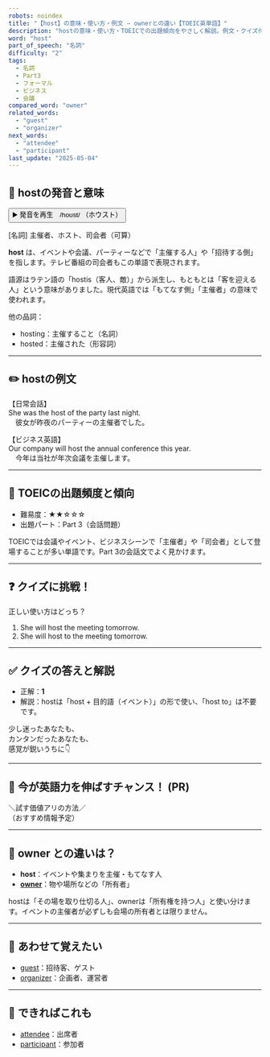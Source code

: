 ```yaml
---
robots: noindex
title: "【host】の意味・使い方・例文 ― ownerとの違い【TOEIC英単語】"
description: "hostの意味・使い方・TOEICでの出題傾向をやさしく解説。例文・クイズ付きでownerとの違いもわかりやすく学べます。"
word: "host"
part_of_speech: "名詞"
difficulty: "2"
tags:
  - 名詞
  - Part3
  - フォーマル
  - ビジネス
  - 会議
compared_word: "owner"
related_words:
  - "guest"
  - "organizer"
next_words:
  - "attendee"
  - "participant"
last_update: "2025-05-04"
---
```


## 🔰 hostの発音と意味

<button class="play-audio" onclick="playTTS('host')">
  <span class="play-audio-main">
    ▶️ 発音を再生　/hoʊst/
  </span>
  <span class="play-audio-sub">
    （ホウスト）
  </span>
</button>

[名詞] 主催者、ホスト、司会者（可算）

**host** は、イベントや会議、パーティーなどで「主催する人」や「招待する側」を指します。テレビ番組の司会者もこの単語で表現されます。

語源はラテン語の「hostis（客人、敵）」から派生し、もともとは「客を迎える人」という意味がありました。現代英語では「もてなす側」「主催者」の意味で使われます。

他の品詞：  
- hosting：主催すること（名詞）
- hosted：主催された（形容詞）

---

## ✏️ hostの例文

【日常会話】  
She was the host of the party last night.  
　彼女が昨夜のパーティーの主催者でした。

【ビジネス英語】  
Our company will host the annual conference this year.  
　今年は当社が年次会議を主催します。

---

## 🎯 TOEICの出題頻度と傾向

- 難易度：★★☆☆☆
- 出題パート：Part 3（会話問題）

TOEICでは会議やイベント、ビジネスシーンで「主催者」や「司会者」として登場することが多い単語です。Part 3の会話文でよく見かけます。

---

## ❓ クイズに挑戦！

正しい使い方はどっち？

1. She will host the meeting tomorrow.  
2. She will host to the meeting tomorrow.

---

## ✅ クイズの答えと解説

- 正解：**1**
- 解説：hostは「host + 目的語（イベント）」の形で使い、「host to」は不要です。

少し迷ったあなたも、  
カンタンだったあなたも、  
感覚が鋭いうちに👇️

---

## 🚀 今が英語力を伸ばすチャンス！ (PR)

<div class="info-center">
＼試す価値アリの方法／<br>  
（おすすめ情報予定）
</div>

---

## 🤔  owner との違いは？

- **host**：イベントや集まりを主催・もてなす人
- **[owner](/word/owner)**：物や場所などの「所有者」

hostは「その場を取り仕切る人」、ownerは「所有権を持つ人」と使い分けます。イベントの主催者が必ずしも会場の所有者とは限りません。

---

## 🧩 あわせて覚えたい

- [guest](/word/guest)：招待客、ゲスト
- [organizer](/word/organizer)：企画者、運営者

---

## 📖 できればこれも

- [attendee](/word/attendee)：出席者
- [participant](/word/participant)：参加者

<!-- cvid: aid06_bid19 -->
